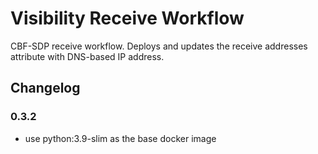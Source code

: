 # Visibility Receive Workflow

CBF-SDP receive workflow.
Deploys and updates the receive addresses attribute with DNS-based IP address.

## Changelog

### 0.3.2

- use python:3.9-slim as the base docker image